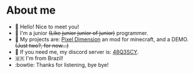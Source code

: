 <h1>About me</h1>

- 👋 Hello! Nice to meet you!
- :seedling: I'm a junior <strike>(Like junior junior of junior)</strike> programmer.
- :deciduous_tree: My projects are: <a href="https://github.com/SrSlime/pixel-dimension">Pixel Dimension</a> an mod for minecraft, and a DEMO. <strike>(Just two?, for now...)</strike>
- :herb: If you need me, my discord server is: <a href="http://discord.gg/48Q3SCY">48Q3SCY</a>.
- 🇧🇷 I'm from Brazil!
- :bowtie: Thanks for listening, bye bye!

<!---
Hello!
You came here for the secret right?

Well...

I dont have one, ._.
--->
